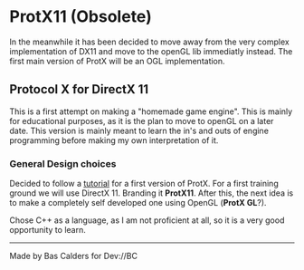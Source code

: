 # ProtX11 (Obsolete)

In the meanwhile it has been decided to move away from the very complex implementation of DX11 and move to the openGL lib immediatly instead. The first main version of ProtX will be an OGL implementation.

## Protocol X for DirectX 11

This is a first attempt on making a "homemade game engine". This is mainly for educational purposes, as it is the plan
to move to openGL on a later date. This version is mainly meant to learn the in's and outs of engine programming before
making my own interpretation of it.

### General Design choices

Decided to follow a [tutorial](https://www.youtube.com/playlist?list=PLv8DnRaQOs5-MR-zbP1QUdq5FL0FWqVzg) for a first
version of ProtX. For a first training ground we will use DirectX 11. Branding it **ProtX11**. After this, the next idea
is to make a completely self developed one using OpenGL (**ProtX GL**?).

Chose C++ as a language, as I am not proficient at all, so it is a very good opportunity to learn.

---
Made by Bas Calders for Dev://BC
